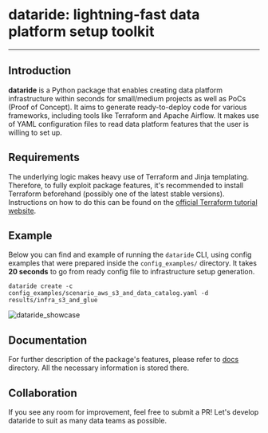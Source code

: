 
# dataride: lightning-fast data platform setup toolkit

---

## Introduction

**dataride** is a Python package that enables creating data platform infrastructure within seconds for small/medium projects as well as PoCs (Proof of Concept). It aims to generate ready-to-deploy code for various frameworks, including tools like Terraform and Apache Airflow. It makes use of YAML configuration files to read data platform features that the user is willing to set up.

## Requirements

The underlying logic makes heavy use of Terraform and Jinja templating. Therefore, to fully exploit package features, it's recommended to install Terraform beforehand (possibly one of the latest stable versions). Instructions on how to do this can be found on the [official Terraform tutorial website](https://learn.hashicorp.com/tutorials/terraform/install-cli).

## Example

Below you can find and example of running the `dataride` CLI, using config examples that were prepared inside the `config_examples/` directory. It takes **20 seconds** to go from ready config file to infrastructure setup generation. 

```
dataride create -c config_examples/scenario_aws_s3_and_data_catalog.yaml -d results/infra_s3_and_glue
```

![dataride_showcase]("https://github.com/mckraqs/dataride/tree/main/media/example_showcase.gif)

## Documentation

For further description of the package's features, please refer to [docs](https://github.com/mckraqs/dataride/tree/main/docs) directory. All the necessary information is stored there.

## Collaboration

If you see any room for improvement, feel free to submit a PR! Let's develop dataride to suit as many data teams as possible.
